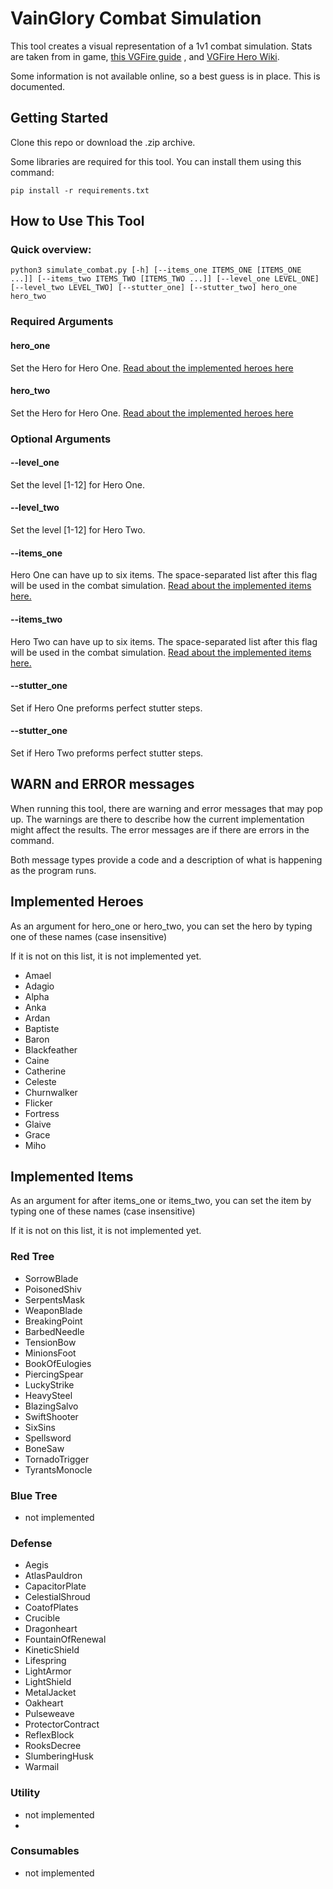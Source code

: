 # VainGlory Combat Simulation
This tool creates a visual representation of a 1v1 combat simulation.
Stats are taken from in game,
[this VGFire guide](https://www.vaingloryfire.com/vainglory/guide/a-beginners-guide-to-math-and-calculations-in-vainglory-with-updated-stats-for-objectives-creatures-and-minions-19763#AttackSpeed)
, and [VGFire Hero Wiki](https://www.vaingloryfire.com/vainglory/wiki/heroes).

Some information is not available online, so a best guess is in place. This is documented.

## Getting Started
Clone this repo or download the .zip archive. 

Some libraries are required for this tool. You can install them using this command:

    pip install -r requirements.txt

## How to Use This Tool
### Quick overview:    

    python3 simulate_combat.py [-h] [--items_one ITEMS_ONE [ITEMS_ONE ...]] [--items_two ITEMS_TWO [ITEMS_TWO ...]] [--level_one LEVEL_ONE] [--level_two LEVEL_TWO] [--stutter_one] [--stutter_two] hero_one hero_two

### Required Arguments
#### hero_one
Set the Hero for Hero One. [Read about the implemented heroes here](#implemented-heroes)

#### hero_two
Set the Hero for Hero One. [Read about the implemented heroes here](#implemented-heroes)

### Optional Arguments
#### --level_one
Set the level [1-12] for Hero One. 

#### --level_two
Set the level [1-12] for Hero Two.

#### --items_one
Hero One can have up to six items. The space-separated list after this flag will be used in the combat simulation. [Read
about the implemented items here.](#implemented-items)

#### --items_two
Hero Two can have up to six items. The space-separated list after this flag will be used in the combat simulation. [Read
about the implemented items here.](#implemented-items)

#### --stutter_one
Set if Hero One preforms perfect stutter steps.

#### --stutter_one
Set if Hero Two preforms perfect stutter steps.


## WARN and ERROR messages
When running this tool, there are warning and error messages that may pop up.
The warnings are there to describe how the current implementation might affect the results.
The error messages are if there are errors in the command.

Both message types provide a code and a description of what is happening as the program runs.

## Implemented Heroes
As an argument for hero_one or hero_two, you can set the hero by typing one of these names (case insensitive)

If it is not on this list, it is not implemented yet.
- Amael
- Adagio
- Alpha
- Anka
- Ardan
- Baptiste
- Baron
- Blackfeather
- Caine
- Catherine
- Celeste
- Churnwalker
- Flicker
- Fortress
- Glaive
- Grace
- Miho

## Implemented Items
As an argument for after items_one or items_two, you can set the item by typing one of these names (case insensitive)

If it is not on this list, it is not implemented yet.
### Red Tree
- SorrowBlade
- PoisonedShiv
- SerpentsMask
- WeaponBlade
- BreakingPoint
- BarbedNeedle
- TensionBow
- MinionsFoot
- BookOfEulogies
- PiercingSpear
- LuckyStrike
- HeavySteel
- BlazingSalvo
- SwiftShooter
- SixSins
- Spellsword
- BoneSaw
- TornadoTrigger
- TyrantsMonocle

### Blue Tree
- not implemented

### Defense
- Aegis
- AtlasPauldron
- CapacitorPlate
- CelestialShroud
- CoatofPlates
- Crucible
- Dragonheart
- FountainOfRenewal
- KineticShield
- Lifespring
- LightArmor
- LightShield
- MetalJacket
- Oakheart
- Pulseweave
- ProtectorContract
- ReflexBlock
- RooksDecree
- SlumberingHusk
- Warmail


### Utility
- not implemented
- 
### Consumables
- not implemented